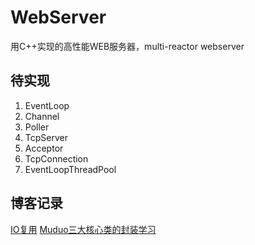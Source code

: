 # WebServer
用C++实现的高性能WEB服务器，multi-reactor webserver

## 待实现
1. EventLoop
2. Channel
3. Poller
4. TcpServer
5. Acceptor
6. TcpConnection
7. EventLoopThreadPool

## 博客记录
[IO复用](https://www.hystack.cn/webserver01/)
[Muduo三大核心类的封装学习](https://www.hystack.cn/wbserver02/)
